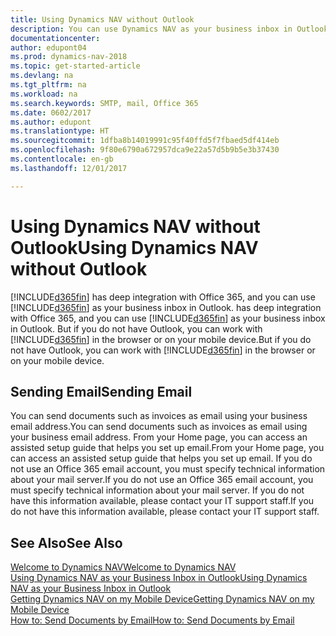 ```yaml
---
title: Using Dynamics NAV without Outlook
description: You can use Dynamics NAV as your business inbox in Outlook because it is integrated with Office 365, however, you can also work without Outlook in a browser or on your mobile device.
documentationcenter: 
author: edupont04
ms.prod: dynamics-nav-2018
ms.topic: get-started-article
ms.devlang: na
ms.tgt_pltfrm: na
ms.workload: na
ms.search.keywords: SMTP, mail, Office 365
ms.date: 0602/2017
ms.author: edupont
ms.translationtype: HT
ms.sourcegitcommit: 1dfba8b14019991c95f40ffd5f7fbaed5df414eb
ms.openlocfilehash: 9f80e6790a672957dca9e22a57d5b9b5e3b37430
ms.contentlocale: en-gb
ms.lasthandoff: 12/01/2017

---
```

# <a name="using-dynamics-nav-without-outlook"></a><span data-ttu-id="021fd-103">Using Dynamics NAV without Outlook</span><span class="sxs-lookup"><span data-stu-id="021fd-103">Using Dynamics NAV without Outlook</span></span>
[!INCLUDE[d365fin](includes/d365fin_md.md)]<span data-ttu-id="021fd-104"> has deep integration with Office 365, and you can use [!INCLUDE[d365fin](includes/d365fin_md.md)] as your business inbox in Outlook.</span><span class="sxs-lookup"><span data-stu-id="021fd-104"> has deep integration with Office 365, and you can use [!INCLUDE[d365fin](includes/d365fin_md.md)] as your business inbox in Outlook.</span></span> <span data-ttu-id="021fd-105">But if you do not have Outlook, you can work with [!INCLUDE[d365fin](includes/d365fin_md.md)] in the browser or on your mobile device.</span><span class="sxs-lookup"><span data-stu-id="021fd-105">But if you do not have Outlook, you can work with [!INCLUDE[d365fin](includes/d365fin_md.md)] in the browser or on your mobile device.</span></span>  

## <a name="sending-email"></a><span data-ttu-id="021fd-106">Sending Email</span><span class="sxs-lookup"><span data-stu-id="021fd-106">Sending Email</span></span>
<span data-ttu-id="021fd-107">You can send documents such as invoices as email using your business email address.</span><span class="sxs-lookup"><span data-stu-id="021fd-107">You can send documents such as invoices as email using your business email address.</span></span> <span data-ttu-id="021fd-108">From your Home page, you can access an assisted setup guide that helps you set up email.</span><span class="sxs-lookup"><span data-stu-id="021fd-108">From your Home page, you can access an assisted setup guide that helps you set up email.</span></span> <span data-ttu-id="021fd-109">If you do not use an Office 365 email account, you must specify technical information about your mail server.</span><span class="sxs-lookup"><span data-stu-id="021fd-109">If you do not use an Office 365 email account, you must specify technical information about your mail server.</span></span> <span data-ttu-id="021fd-110">If you do not have this information available, please contact your IT support staff.</span><span class="sxs-lookup"><span data-stu-id="021fd-110">If you do not have this information available, please contact your IT support staff.</span></span>  


## <a name="see-also"></a><span data-ttu-id="021fd-111">See Also</span><span class="sxs-lookup"><span data-stu-id="021fd-111">See Also</span></span>
[<span data-ttu-id="021fd-112">Welcome to Dynamics NAV</span><span class="sxs-lookup"><span data-stu-id="021fd-112">Welcome to Dynamics NAV</span></span>](index.md)  
[<span data-ttu-id="021fd-113">Using Dynamics NAV as your Business Inbox in Outlook</span><span class="sxs-lookup"><span data-stu-id="021fd-113">Using Dynamics NAV as your Business Inbox in Outlook</span></span>](madeira-outlook.md)  
[<span data-ttu-id="021fd-114">Getting Dynamics NAV on my Mobile Device</span><span class="sxs-lookup"><span data-stu-id="021fd-114">Getting Dynamics NAV on my Mobile Device</span></span>](install-mobile-app.md)  
[<span data-ttu-id="021fd-115">How to: Send Documents by Email</span><span class="sxs-lookup"><span data-stu-id="021fd-115">How to: Send Documents by Email</span></span>](ui-how-send-documents-email.md)


